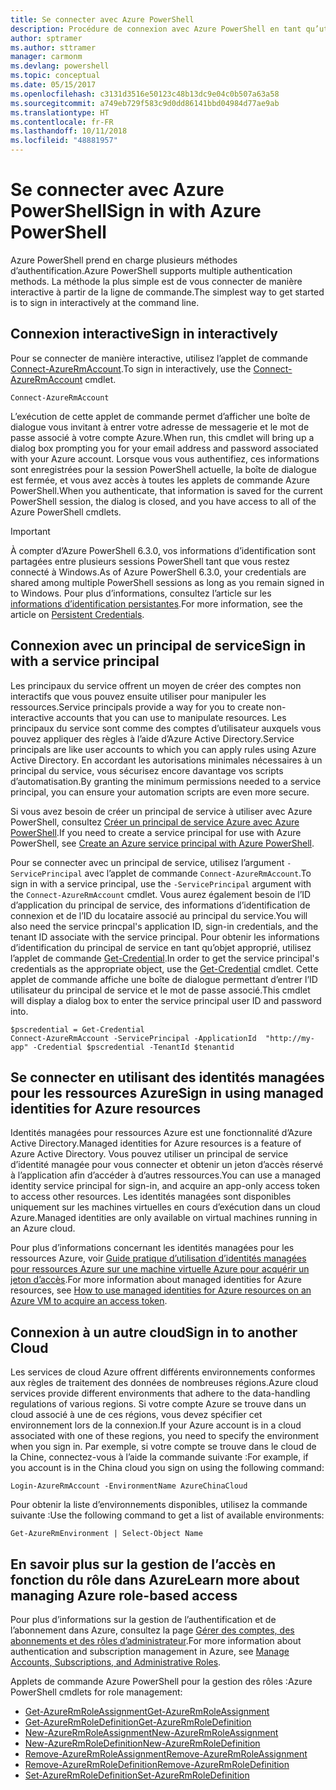 ```yaml
---
title: Se connecter avec Azure PowerShell
description: Procédure de connexion avec Azure PowerShell en tant qu’utilisateur, en tant que principal de service, ou avec des identités managées pour les ressources Azure.
author: sptramer
ms.author: sttramer
manager: carmonm
ms.devlang: powershell
ms.topic: conceptual
ms.date: 05/15/2017
ms.openlocfilehash: c3131d3516e50123c48b13dc9e04c0b507a63a58
ms.sourcegitcommit: a749eb729f583c9d0dd86141bbd04984d77ae9ab
ms.translationtype: HT
ms.contentlocale: fr-FR
ms.lasthandoff: 10/11/2018
ms.locfileid: "48881957"
---
```

# <a name="sign-in-with-azure-powershell"></a><span data-ttu-id="00a82-103">Se connecter avec Azure PowerShell</span><span class="sxs-lookup"><span data-stu-id="00a82-103">Sign in with Azure PowerShell</span></span>

<span data-ttu-id="00a82-104">Azure PowerShell prend en charge plusieurs méthodes d’authentification.</span><span class="sxs-lookup"><span data-stu-id="00a82-104">Azure PowerShell supports multiple authentication methods.</span></span> <span data-ttu-id="00a82-105">La méthode la plus simple est de vous connecter de manière interactive à partir de la ligne de commande.</span><span class="sxs-lookup"><span data-stu-id="00a82-105">The simplest way to get started is to sign in interactively at the command line.</span></span>

## <a name="sign-in-interactively"></a><span data-ttu-id="00a82-106">Connexion interactive</span><span class="sxs-lookup"><span data-stu-id="00a82-106">Sign in interactively</span></span>

<span data-ttu-id="00a82-107">Pour se connecter de manière interactive, utilisez l’applet de commande [Connect-AzureRmAccount](/powershell/module/azurerm.profile/connect-azurermaccount).</span><span class="sxs-lookup"><span data-stu-id="00a82-107">To sign in interactively, use the [Connect-AzureRmAccount](/powershell/module/azurerm.profile/connect-azurermaccount) cmdlet.</span></span>

```azurepowershell
Connect-AzureRmAccount
```

<span data-ttu-id="00a82-108">L’exécution de cette applet de commande permet d’afficher une boîte de dialogue vous invitant à entrer votre adresse de messagerie et le mot de passe associé à votre compte Azure.</span><span class="sxs-lookup"><span data-stu-id="00a82-108">When run, this cmdlet will bring up a dialog box prompting you for your email address and password associated with your Azure account.</span></span> <span data-ttu-id="00a82-109">Lorsque vous vous authentifiez, ces informations sont enregistrées pour la session PowerShell actuelle, la boîte de dialogue est fermée, et vous avez accès à toutes les applets de commande Azure PowerShell.</span><span class="sxs-lookup"><span data-stu-id="00a82-109">When you authenticate, that information is saved for the current PowerShell session, the dialog is closed, and you have access to all of the Azure PowerShell cmdlets.</span></span>

> [!IMPORTANT]
> <span data-ttu-id="00a82-110">À compter d’Azure PowerShell 6.3.0, vos informations d’identification sont partagées entre plusieurs sessions PowerShell tant que vous restez connecté à Windows.</span><span class="sxs-lookup"><span data-stu-id="00a82-110">As of Azure PowerShell 6.3.0, your credentials are shared among multiple PowerShell sessions as long as you remain signed in to Windows.</span></span> <span data-ttu-id="00a82-111">Pour plus d’informations, consultez l’article sur les [informations d’identification persistantes](context-persistence.md).</span><span class="sxs-lookup"><span data-stu-id="00a82-111">For more information, see the article on [Persistent Credentials](context-persistence.md).</span></span>

## <a name="sign-in-with-a-service-principal"></a><span data-ttu-id="00a82-112">Connexion avec un principal de service</span><span class="sxs-lookup"><span data-stu-id="00a82-112">Sign in with a service principal</span></span>

<span data-ttu-id="00a82-113">Les principaux du service offrent un moyen de créer des comptes non interactifs que vous pouvez ensuite utiliser pour manipuler les ressources.</span><span class="sxs-lookup"><span data-stu-id="00a82-113">Service principals provide a way for you to create non-interactive accounts that you can use to manipulate resources.</span></span> <span data-ttu-id="00a82-114">Les principaux du service sont comme des comptes d’utilisateur auxquels vous pouvez appliquer des règles à l’aide d’Azure Active Directory.</span><span class="sxs-lookup"><span data-stu-id="00a82-114">Service principals are like user accounts to which you can apply rules using Azure Active Directory.</span></span> <span data-ttu-id="00a82-115">En accordant les autorisations minimales nécessaires à un principal du service, vous sécurisez encore davantage vos scripts d’automatisation.</span><span class="sxs-lookup"><span data-stu-id="00a82-115">By granting the minimum permissions needed to a service principal, you can ensure your automation scripts are even more secure.</span></span>

<span data-ttu-id="00a82-116">Si vous avez besoin de créer un principal de service à utiliser avec Azure PowerShell, consultez [Créer un principal de service Azure avec Azure PowerShell](create-azure-service-principal-azureps.md).</span><span class="sxs-lookup"><span data-stu-id="00a82-116">If you need to create a service principal for use with Azure PowerShell, see [Create an Azure service principal with Azure PowerShell](create-azure-service-principal-azureps.md).</span></span>

<span data-ttu-id="00a82-117">Pour se connecter avec un principal de service, utilisez l’argument `-ServicePrincipal` avec l’applet de commande `Connect-AzureRmAccount`.</span><span class="sxs-lookup"><span data-stu-id="00a82-117">To sign in with a service principal, use the `-ServicePrincipal` argument with the `Connect-AzureRmAccount` cmdlet.</span></span> <span data-ttu-id="00a82-118">Vous aurez également besoin de l’ID d’application du principal de service, des informations d’identification de connexion et de l’ID du locataire associé au principal du service.</span><span class="sxs-lookup"><span data-stu-id="00a82-118">You will also need the service princpal's application ID, sign-in credentials, and the tenant ID associate with the service principal.</span></span> <span data-ttu-id="00a82-119">Pour obtenir les informations d’identification du principal de service en tant qu’objet approprié, utilisez l’applet de commande [Get-Credential](/powershell/module/microsoft.powershell.security/get-credential).</span><span class="sxs-lookup"><span data-stu-id="00a82-119">In order to get the service principal's credentials as the appropriate object, use the [Get-Credential](/powershell/module/microsoft.powershell.security/get-credential) cmdlet.</span></span> <span data-ttu-id="00a82-120">Cette applet de commande affiche une boîte de dialogue permettant d’entrer l’ID utilisateur du principal de service et le mot de passe associé.</span><span class="sxs-lookup"><span data-stu-id="00a82-120">This cmdlet will display a dialog box to enter the service principal user ID and password into.</span></span>

```azurepowershell-interactive
$pscredential = Get-Credential
Connect-AzureRmAccount -ServicePrincipal -ApplicationId  "http://my-app" -Credential $pscredential -TenantId $tenantid
```

## <a name="sign-in-using-managed-identities-for-azure-resources"></a><span data-ttu-id="00a82-121">Se connecter en utilisant des identités managées pour les ressources Azure</span><span class="sxs-lookup"><span data-stu-id="00a82-121">Sign in using managed identities for Azure resources</span></span>

<span data-ttu-id="00a82-122">Identités managées pour ressources Azure est une fonctionnalité d’Azure Active Directory.</span><span class="sxs-lookup"><span data-stu-id="00a82-122">Managed identities for Azure resources is a feature of Azure Active Directory.</span></span> <span data-ttu-id="00a82-123">Vous pouvez utiliser un principal de service d’identité managée pour vous connecter et obtenir un jeton d’accès réservé à l’application afin d’accéder à d’autres ressources.</span><span class="sxs-lookup"><span data-stu-id="00a82-123">You can use a managed identity service principal for sign-in, and acquire an app-only access token to access other resources.</span></span> <span data-ttu-id="00a82-124">Les identités managées sont disponibles uniquement sur les machines virtuelles en cours d’exécution dans un cloud Azure.</span><span class="sxs-lookup"><span data-stu-id="00a82-124">Managed identities are only available on virtual machines running in an Azure cloud.</span></span>

<span data-ttu-id="00a82-125">Pour plus d’informations concernant les identités managées pour les ressources Azure, voir [Guide pratique d’utilisation d’identités managées pour ressources Azure sur une machine virtuelle Azure pour acquérir un jeton d’accès](/azure/active-directory/managed-identities-azure-resources/how-to-use-vm-token).</span><span class="sxs-lookup"><span data-stu-id="00a82-125">For more information about managed identities for Azure resources, see [How to use managed identities for Azure resources on an Azure VM to acquire an access token](/azure/active-directory/managed-identities-azure-resources/how-to-use-vm-token).</span></span>

## <a name="sign-in-to-another-cloud"></a><span data-ttu-id="00a82-126">Connexion à un autre cloud</span><span class="sxs-lookup"><span data-stu-id="00a82-126">Sign in to another Cloud</span></span>

<span data-ttu-id="00a82-127">Les services de cloud Azure offrent différents environnements conformes aux règles de traitement des données de nombreuses régions.</span><span class="sxs-lookup"><span data-stu-id="00a82-127">Azure cloud services provide different environments that adhere to the data-handling regulations of various regions.</span></span> <span data-ttu-id="00a82-128">Si votre compte Azure se trouve dans un cloud associé à une de ces régions, vous devez spécifier cet environnement lors de la connexion.</span><span class="sxs-lookup"><span data-stu-id="00a82-128">If your Azure account is in a cloud associated with one of these regions, you need to specify the environment when you sign in.</span></span> <span data-ttu-id="00a82-129">Par exemple, si votre compte se trouve dans le cloud de la Chine, connectez-vous à l’aide la commande suivante :</span><span class="sxs-lookup"><span data-stu-id="00a82-129">For example, if you account is in the China cloud you sign on using the following command:</span></span>

```azurepowershell-interactive
Login-AzureRmAccount -EnvironmentName AzureChinaCloud
```

<span data-ttu-id="00a82-130">Pour obtenir la liste d’environnements disponibles, utilisez la commande suivante :</span><span class="sxs-lookup"><span data-stu-id="00a82-130">Use the following command to get a list of available environments:</span></span>

```azurepowershell-interactive
Get-AzureRmEnvironment | Select-Object Name
```

## <a name="learn-more-about-managing-azure-role-based-access"></a><span data-ttu-id="00a82-131">En savoir plus sur la gestion de l’accès en fonction du rôle dans Azure</span><span class="sxs-lookup"><span data-stu-id="00a82-131">Learn more about managing Azure role-based access</span></span>

<span data-ttu-id="00a82-132">Pour plus d’informations sur la gestion de l’authentification et de l’abonnement dans Azure, consultez la page [Gérer des comptes, des abonnements et des rôles d’administrateur](/azure/active-directory/role-based-access-control-configure).</span><span class="sxs-lookup"><span data-stu-id="00a82-132">For more information about authentication and subscription management in Azure, see [Manage Accounts, Subscriptions, and Administrative Roles](/azure/active-directory/role-based-access-control-configure).</span></span>

<span data-ttu-id="00a82-133">Applets de commande Azure PowerShell pour la gestion des rôles :</span><span class="sxs-lookup"><span data-stu-id="00a82-133">Azure PowerShell cmdlets for role management:</span></span>

* [<span data-ttu-id="00a82-134">Get-AzureRmRoleAssignment</span><span class="sxs-lookup"><span data-stu-id="00a82-134">Get-AzureRmRoleAssignment</span></span>](/powershell/module/AzureRM.Resources/Get-AzureRmRoleAssignment)
* [<span data-ttu-id="00a82-135">Get-AzureRmRoleDefinition</span><span class="sxs-lookup"><span data-stu-id="00a82-135">Get-AzureRmRoleDefinition</span></span>](/powershell/module/AzureRM.Resources/Get-AzureRmRoleDefinition)
* [<span data-ttu-id="00a82-136">New-AzureRmRoleAssignment</span><span class="sxs-lookup"><span data-stu-id="00a82-136">New-AzureRmRoleAssignment</span></span>](/powershell/module/AzureRM.Resources/New-AzureRmRoleAssignment)
* [<span data-ttu-id="00a82-137">New-AzureRmRoleDefinition</span><span class="sxs-lookup"><span data-stu-id="00a82-137">New-AzureRmRoleDefinition</span></span>](/powershell/module/AzureRM.Resources/New-AzureRmRoleDefinition)
* [<span data-ttu-id="00a82-138">Remove-AzureRmRoleAssignment</span><span class="sxs-lookup"><span data-stu-id="00a82-138">Remove-AzureRmRoleAssignment</span></span>](/powershell/module/AzureRM.Resources/Remove-AzureRmRoleAssignment)
* [<span data-ttu-id="00a82-139">Remove-AzureRmRoleDefinition</span><span class="sxs-lookup"><span data-stu-id="00a82-139">Remove-AzureRmRoleDefinition</span></span>](/powershell/module/AzureRM.Resources/Remove-AzureRmRoleDefinition)
* [<span data-ttu-id="00a82-140">Set-AzureRmRoleDefinition</span><span class="sxs-lookup"><span data-stu-id="00a82-140">Set-AzureRmRoleDefinition</span></span>](/powershell/moduel/AzureRM.Resources/Set-AzureRmRoleDefinition)
